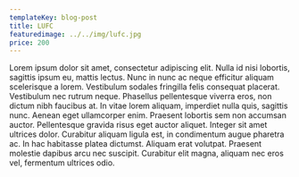 ```yaml
---
templateKey: blog-post
title: LUFC
featuredimage: ../../img/lufc.jpg
price: 200
---
```

Lorem ipsum dolor sit amet, consectetur adipiscing elit. Nulla id nisi lobortis, sagittis ipsum eu, mattis lectus. Nunc in nunc ac neque efficitur aliquam scelerisque a lorem. Vestibulum sodales fringilla felis consequat placerat. Vestibulum nec rutrum neque. Phasellus pellentesque viverra eros, non dictum nibh faucibus at. In vitae lorem aliquam, imperdiet nulla quis, sagittis nunc. Aenean eget ullamcorper enim. Praesent lobortis sem non accumsan auctor. Pellentesque gravida risus eget auctor aliquet. Integer sit amet ultrices dolor. Curabitur aliquam ligula est, in condimentum augue pharetra ac. In hac habitasse platea dictumst. Aliquam erat volutpat. Praesent molestie dapibus arcu nec suscipit. Curabitur elit magna, aliquam nec eros vel, fermentum ultrices odio.